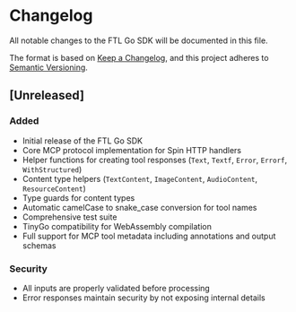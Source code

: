 # Changelog

All notable changes to the FTL Go SDK will be documented in this file.

The format is based on [Keep a Changelog](https://keepachangelog.com/en/1.0.0/),
and this project adheres to [Semantic Versioning](https://semver.org/spec/v2.0.0.html).

## [Unreleased]

### Added
- Initial release of the FTL Go SDK
- Core MCP protocol implementation for Spin HTTP handlers
- Helper functions for creating tool responses (`Text`, `Textf`, `Error`, `Errorf`, `WithStructured`)
- Content type helpers (`TextContent`, `ImageContent`, `AudioContent`, `ResourceContent`)
- Type guards for content types
- Automatic camelCase to snake_case conversion for tool names
- Comprehensive test suite
- TinyGo compatibility for WebAssembly compilation
- Full support for MCP tool metadata including annotations and output schemas

### Security
- All inputs are properly validated before processing
- Error responses maintain security by not exposing internal details